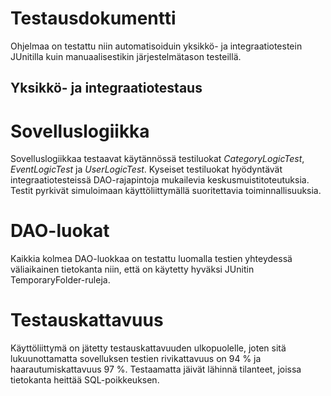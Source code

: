 # Testausdokumentti

Ohjelmaa on testattu niin automatisoiduin yksikkö- ja integraatiotestein JUnitilla kuin manuaalisestikin järjestelmätason testeillä.

## Yksikkö- ja integraatiotestaus

# Sovelluslogiikka

Sovelluslogiikkaa testaavat käytännössä testiluokat *CategoryLogicTest*, *EventLogicTest* ja *UserLogicTest*. Kyseiset testiluokat hyödyntävät integraatiotesteissä DAO-rajapintoja mukailevia keskusmuistitoteutuksia. Testit pyrkivät simuloimaan käyttöliittymällä suoritettavia toiminnallisuuksia.

# DAO-luokat

Kaikkia kolmea DAO-luokkaa on testattu luomalla testien yhteydessä väliaikainen tietokanta niin, että on käytetty hyväksi JUnitin TemporaryFolder-ruleja.

# Testauskattavuus

Käyttöliittymä on jätetty testauskattavuuden ulkopuolelle, joten sitä lukuunottamatta sovelluksen testien rivikattavuus on 94 % ja haarautumiskattavuus 97 %. Testaamatta jäivät lähinnä tilanteet, joissa tietokanta heittää SQL-poikkeuksen.
